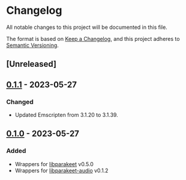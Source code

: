 # Changelog

All notable changes to this project will be documented in this file.

The format is based on [Keep a Changelog](https://keepachangelog.com/en/1.0.0/),
and this project adheres to [Semantic Versioning](https://semver.org/spec/v2.0.0.html).

## [Unreleased]

## [0.1.1] - 2023-05-27

### Changed

- Updated Emscripten from 3.1.20 to 3.1.39.

## [0.1.0] - 2023-05-27

### Added

- Wrappers for [libparakeet] v0.5.0
- Wrappers for [libparakeet-audio] v0.1.2

[libparakeet]: https://github.com/parakeet-rs/libparakeet
[libparakeet-audio]: https://github.com/parakeet-rs/libparakeet-audio
[0.1.0]: https://github.com/parakeet-rs/libparakeet-js/commits/v0.1.0
[0.1.1]: https://github.com/parakeet-rs/libparakeet-js/compare/v0.1.0...v0.1.1

